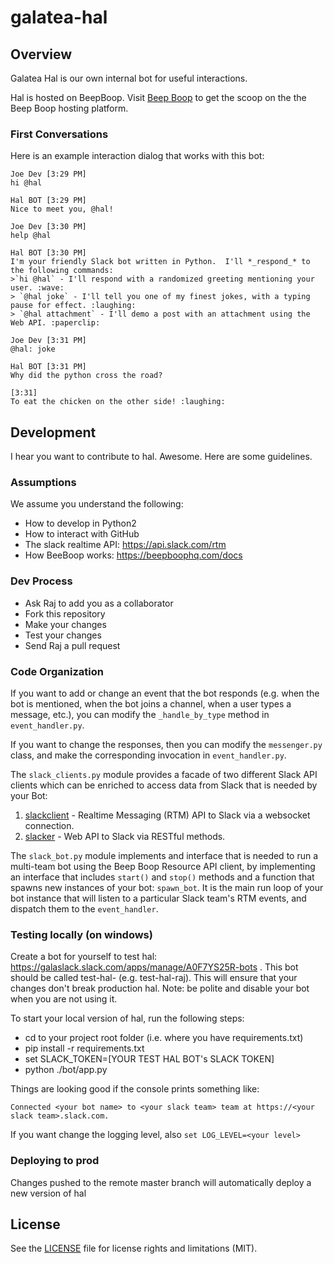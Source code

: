 galatea-hal
=============

## Overview
Galatea Hal is our own internal bot for useful interactions.  

Hal is hosted on BeepBoop. Visit [Beep Boop](https://beepboophq.com/docs/article/overview) to get the scoop on the the Beep Boop hosting platform. 

### First Conversations

Here is an example interaction dialog that works with this bot:
```
Joe Dev [3:29 PM]
hi @hal

Hal BOT [3:29 PM]
Nice to meet you, @hal!

Joe Dev [3:30 PM]
help @hal

Hal BOT [3:30 PM]
I'm your friendly Slack bot written in Python.  I'll ​*​_respond_​*​ to the following commands:
>`hi @hal` - I'll respond with a randomized greeting mentioning your user. :wave:
> `@hal joke` - I'll tell you one of my finest jokes, with a typing pause for effect. :laughing:
> `@hal attachment` - I'll demo a post with an attachment using the Web API. :paperclip:

Joe Dev [3:31 PM]
@hal: joke

Hal BOT [3:31 PM]
Why did the python cross the road?

[3:31]
To eat the chicken on the other side! :laughing:
```

## Development
I hear you want to contribute to hal.  Awesome.  Here are some guidelines.

### Assumptions
We assume you understand the following:
- How to develop in Python2
- How to interact with GitHub
- The slack realtime API:  https://api.slack.com/rtm  
- How BeeBoop works: https://beepboophq.com/docs 

### Dev Process
- Ask Raj to add you as a collaborator
- Fork this repository
- Make your changes
- Test your changes
- Send Raj a pull request

### Code Organization
If you want to add or change an event that the bot responds (e.g. when the bot is mentioned, when the bot joins a channel, when a user types a message, etc.), you can modify the `_handle_by_type` method in `event_handler.py`.

If you want to change the responses, then you can modify the `messenger.py` class, and make the corresponding invocation in `event_handler.py`.

The `slack_clients.py` module provides a facade of two different Slack API clients which can be enriched to access data from Slack that is needed by your Bot:

1. [slackclient](https://github.com/slackhq/python-slackclient) - Realtime Messaging (RTM) API to Slack via a websocket connection.
2. [slacker](https://github.com/os/slacker) - Web API to Slack via RESTful methods.

The `slack_bot.py` module implements and interface that is needed to run a multi-team bot using the Beep Boop Resource API client, by implementing an interface that includes `start()` and `stop()` methods and a function that spawns new instances of your bot: `spawn_bot`.  It is the main run loop of your bot instance that will listen to a particular Slack team's RTM events, and dispatch them to the `event_handler`.

### Testing locally (on windows)

Create a bot for yourself to test hal:  https://galaslack.slack.com/apps/manage/A0F7YS25R-bots .  This bot should be called test-hal-<your name> (e.g. test-hal-raj).  This will ensure that your changes don't break production hal.  Note: be polite and disable your bot when you are not using it.

To start your local version of hal, run the following steps:
- cd to your project root folder (i.e. where you have requirements.txt)
- pip install -r requirements.txt
- set SLACK_TOKEN=[YOUR TEST HAL BOT's SLACK TOKEN]
- python ./bot/app.py

Things are looking good if the console prints something like:

	Connected <your bot name> to <your slack team> team at https://<your slack team>.slack.com.

If you want change the logging level, also `set LOG_LEVEL=<your level>`

### Deploying to prod
Changes pushed to the remote master branch will automatically deploy a new version of hal

## License

See the [LICENSE](LICENSE.md) file for license rights and limitations (MIT).
